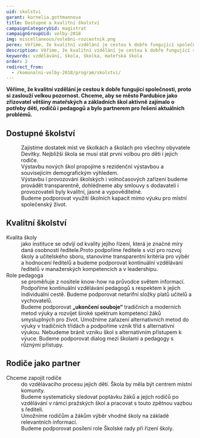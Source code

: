 ```yaml
---
uid: skolstvi
garant: kornelia.gottmannova
title: Dostupné a kvalitní školství
campaignCategoryUid: magistrat
campaignGroupUid: volby-2018
img: miscellaneous/volebni-rozcestnik.png
perex: Věříme, že kvalitní vzdělání je cestou k dobře fungující společnosti, proto si zaslouží velkou pozornost.
description: Věříme, že kvalitní vzdělání je cestou k dobře fungující společnosti, proto si zaslouží velkou pozornost.
keywords: vzdělávání, škola, školka, mateřská škola
order: 2
redirect_from:
  - /komunalni-volby-2018/program/skolstvi/
---
```


**Věříme, že kvalitní vzdělání je cestou k dobře fungující společnosti, proto si zaslouží velkou pozornost. Chceme, aby se město Pardubice jako zřizovatel většiny mateřských a základních škol aktivně zajímalo o potřeby dětí, rodičů i pedagogů a bylo partnerem pro řešení aktuálních problémů.**

## Dostupné školství

<dl class="c-program-key-point-list">
	<dd>Zajistíme dostatek míst ve školkách a školách pro všechny obyvatele Devítky. Nejbližší škola se musí stát první volbou pro děti i jejich rodiče.</dd>
    <dd>Výstavbu nových škol propojíme s rezidenční výstavbou a souvisejícím demografickým výhledem.</dd>
    <dd>Výstavbu i provozování školských i volnočasových zařízení budeme provádět transparentně, dohlédneme aby smlouvy s dodavateli i provozovateli byly kvalitní, jasné a vypověditelné.</dd>
	<dd>Budeme podporovat využití školních kapacit mimo výuku pro místní společenský život. </dd>
</dl>

## Kvalitní školství

<dl class="c-program-key-point-list">
    <dt>Kvalita školy</dt>
    <dd>jako instituce se odvíjí od kvality jejího řízení, která je značné míry daná osobností ředitele.Proto podpoříme ředitele s vizí pro rozvoj školy a učitelského sboru, stanovíme transparentní kritéria pro výběr a hodnocení ředitelů a budeme podporovat kontinuální vzdělávání ředitelů v manažerských kompetencích a v leadershipu.</dd>
    <dt>Role pedagoga</dt>
    <dd>se proměňuje z nositele know-how na průvodce světem informací. Podpoříme kontinuální vzdělávání pedagogů s respektem k jejich individuální cestě. Budeme podporovat netarifní složky platů učitelů a vychovatelů.</dd>
    <dd>Budeme podporovat <b>„ukončení souboje“</b> tradičních a moderních metod výuky a rozvíjet široké spektrum kompetencí žáků smysluplných pro život. Umožníme zařazení alternativních metod do výuky v tradičních třídách a podpoříme vznik tříd s alternativní výukou. Nebudeme bránit vzniku škol s alternativním přístupem k výuce. Budeme podporovat dialog mezi školami a pedagogy s různými přístupy.</dd>
</dl>

## Rodiče jako partner

<dl class="c-program-key-point-list">
    <dt>Chceme zapojit rodiče</dt> 
    <dd>do vzdělávacího procesu jejich dětí. Škola by měla být centrem místní komunity.</dd>
    <dd>Budeme systematicky sledovat poptávku žáků a jejich rodičů po vzdělávání v rámci pražských škol a pracovat s touto zpětnou vazbou s řediteli.</dd>
    <dd>Umožníme rodičům a žákům výběr vhodné školy na základě relevantních informací.</dd>
	<dd>Budeme podporovat posílení role Školské rady při řízení školy.</dd>
</dl>